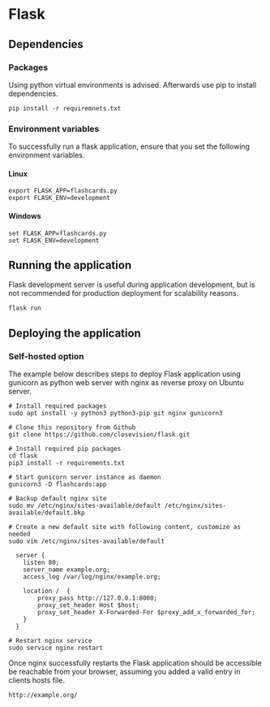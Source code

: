 # Flask

## Dependencies 

### Packages

Using python virtual environments is advised. Afterwards use pip to install dependencies.

```
pip install -r requiremnets.txt
```

### Environment variables

To successfully run a flask application, ensure that you set the following environment variables.

#### Linux
```
export FLASK_APP=flashcards.py
export FLASK_ENV=development
```

#### Windows
```
set FLASK_APP=flashcards.py
set FLASK_ENV=development
```

## Running the application
Flask development server is useful during application development, but is not recommended for production deployment for scalability reasons.
```
flask run
```

## Deploying the application

### Self-hosted option
The example below describes steps to deploy Flask application using gunicorn as python web server with nginx as reverse proxy on Ubuntu server.
```
# Install required packages
sudo apt install -y python3 python3-pip git nginx gunicorn3

# Clone this repository from Github
git clone https://github.com/closevision/flask.git

# Install required pip packages 
cd flask
pip3 install -r requirements.txt

# Start gunicorn server instance as daemon
gunicorn3 -D flashcards:app

# Backup default nginx site
sudo mv /etc/nginx/sites-available/default /etc/nginx/sites-available/default.bkp

# Create a new default site with following content, customize as needed
sudo vim /etc/nginx/sites-available/default

  server {
    listen 80;
    server_name example.org;
    access_log /var/log/nginx/example.org;
    
    location /  {
        proxy_pass http://127.0.0.1:8000;
        proxy_set_header Host $host;
        proxy_set_header X-Forwarded-For $proxy_add_x_forwarded_for;
    }
  }

# Restart nginx service
sudo service nginx restart
```
Once nginx successfully restarts the Flask application should be accessible be reachable from your browser, assuming you added a valid entry in clients hosts file.
```
http://example.org/
```



